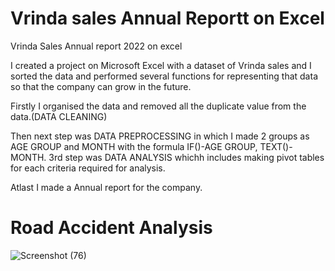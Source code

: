 # Vrinda sales Annual Reportt on Excel 

Vrinda Sales Annual report 2022 on excel

I created a project on Microsoft Excel with a dataset of Vrinda sales and I sorted the data and performed several functions for representing that data so that the company can grow in the future.


Firstly I organised the data and removed all the duplicate value from the data.(DATA CLEANING)


Then next step was DATA PREPROCESSING in which I made 2 groups as AGE GROUP and MONTH with the formula IF()-AGE GROUP, TEXT()-MONTH.
3rd step was DATA ANALYSIS whichh includes making pivot tables for each criteria required for analysis.


Atlast I made a Annual report for the company.

# Road Accident Analysis

![Screenshot (76)](https://github.com/sujay2008/Vrinda-Sales-Annual-report-2022-on-excel-sheets-/assets/138650290/d704653c-2241-4e60-82ff-19ccd25a1744)


